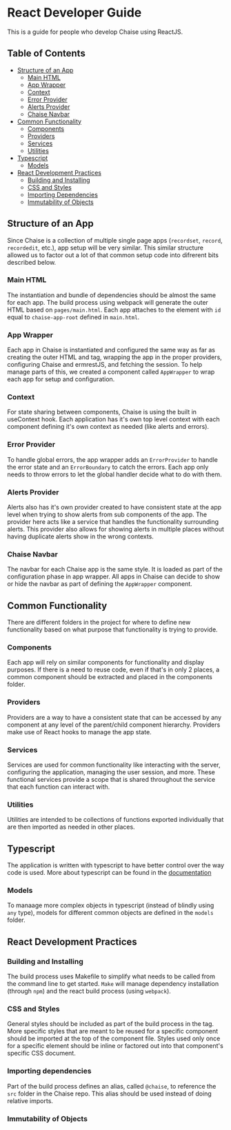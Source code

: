 # React Developer Guide

This is a guide for people who develop Chaise using ReactJS.

## Table of Contents
- [Structure of an App](#structure-of-an-app)
  - [Main HTML](#main-html)
  - [App Wrapper](#app-wrapper)
  - [Context](#context)
  - [Error Provider](#error-provider)
  - [Alerts Provider](#alerts-provider)
  - [Chaise Navbar](#chaise-navbar)
- [Common Functionality](#common-functionality)
  - [Components](#components)
  - [Providers](#providers)
  - [Services](#services)
  - [Utilities](#utilities)
- [Typescript](#typescript)
  - [Models](#models)
- [React Development Practices](#react-development-practices)
  - [Building and Installing](#building-and-installing)
  - [CSS and Styles](#css-and-styles)
  - [Importing Dependencies](#importing-dependencies)
  - [Immutability of Objects](#immutability-of-objects)
  

## Structure of an App
Since Chaise is a collection of multiple single page apps (`recordset`, `record`, `recordedit`, etc.), app setup will be very similar. This similar structure allowed us to factor out a lot of that common setup code into difrerent bits described below.

### Main HTML
The instantiation and bundle of dependencies should be almost the same for each app. The build process using webpack will generate the outer HTML based on `pages/main.html`. Each app attaches to the element with `id` equal to `chaise-app-root` defined in `main.html`.

### App Wrapper
Each app in Chaise is instantiated and configured the same way as far as creating the outer HTML and <head> tag, wrapping the app in the proper providers, configuring Chaise and ermrestJS, and fetching the session. To help manage parts of this, we created a component called `AppWrapper` to wrap each app for setup and configuration.

### Context
For state sharing between components, Chaise is using the built in useContext hook. Each application has it's own top level context with each component defining it's own context as needed (like alerts and errors).

### Error Provider
To handle global errors, the app wrapper adds an `ErrorProvider` to handle the error state and an `ErrorBoundary` to catch the errors. Each app only needs to throw errors to let the global handler decide what to do with them.

### Alerts Provider
Alerts also has it's own provider created to have consistent state at the app level when trying to show alerts from sub components of the app. The provider here acts like a service that handles the functionality surrounding alerts. This provider also allows for showing alerts in multiple places without having duplicate alerts show in the wrong contexts.

### Chaise Navbar
The navbar for each Chaise app is the same style. It is loaded as part of the configuration phase in app wrapper. All apps in Chaise can decide to show or hide the navbar as part of defining the `AppWrapper` component.


## Common Functionality
There are different folders in the project for where to define new functionality based on what purpose that functionality is trying to provide.

### Components
Each app will rely on similar components for functionality and display purposes. If there is a need to reuse code, even if that's in only 2 places, a common component should be extracted and placed in the components folder.

### Providers
Providers are a way to have a consistent state that can be accessed by any component at any level of the parent/child component hierarchy. Providers make use of React hooks to manage the app state.

### Services
Services are used for common functionality like interacting with the server, configuring the application, managing the user session, and more. These functional services provide a scope that is shared throughout the service that each function can interact with.

### Utilities
Utilities are intended to be collections of functions exported individually that are then imported as needed in other places.


## Typescript
The application is written with typescript to have better control over the way code is used. More about typescript can be found in the [documentation](www.insert.hyperlink.here.com)

### Models
To manaage more complex objects in typescript (instead of blindly using `any` type), models for different common objects are defined in the `models` folder.


## React Development Practices

### Building and Installing
The build process uses Makefile to simplify what needs to be called from the command line to get started. `Make` will manage dependency installation (through `npm`) and the react build process (using `webpack`).

### CSS and Styles
General styles should be included as part of the build process in the <head> tag. More specific styles that are meant to be reused for a specific component should be imported at the top of the component file. Styles used only once for a specific element should be inline or factored out into that component's specific CSS document.

### Importing dependencies
Part of the build process defines an alias, called `@chaise`, to reference the `src` folder in the Chaise repo. This alias should be used instead of doing relative imports.

### Immutability of Objects
